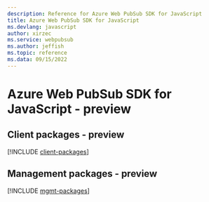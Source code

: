 ```yaml
---
description: Reference for Azure Web PubSub SDK for JavaScript
title: Azure Web PubSub SDK for JavaScript
ms.devlang: javascript
author: xirzec
ms.service: webpubsub
ms.author: jeffish
ms.topic: reference
ms.data: 09/15/2022
---
```

# Azure Web PubSub SDK for JavaScript - preview

## Client packages - preview
[!INCLUDE [client-packages](web-pubsub-client-index.md)]
## Management packages - preview
[!INCLUDE [mgmt-packages](web-pubsub-mgmt-index.md)]